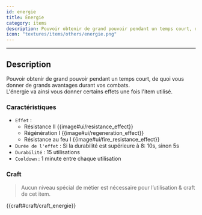 ```yaml
---
id: energie
title: Énergie
category: items
description: Pouvoir obtenir de grand pouvoir pendant un temps court, de quoi vous donner de grand avantage durant vos combats
icon: "textures/items/others/energie.png"
---
```

___
## Description

Pouvoir obtenir de grand pouvoir pendant un temps court, de quoi vous donner de grands avantages durant vos combats.  
L'énergie va ainsi vous donner certains effets une fois l'item utilisé.

### Caractéristiques

* ``Effet`` : 
    - Résistance II {{image#ui/resistance_effect}} 
    - Régénération I {{image#ui/regeneration_effect}} 
    - Résistance au feu I {{image#ui/fire_resistance_effect}} 
* ``Durée de l'effet`` : Si la durabilité est supérieure à 8: 10s, sinon 5s
* ``Durabilité`` : 15 utilisations
* ``Cooldown`` : 1 minute entre chaque utilisation
    
### Craft 

> Aucun niveau spécial de métier est nécessaire pour l’utilisation & craft de cet item.  

{{craft#craft/craft_energie}}
